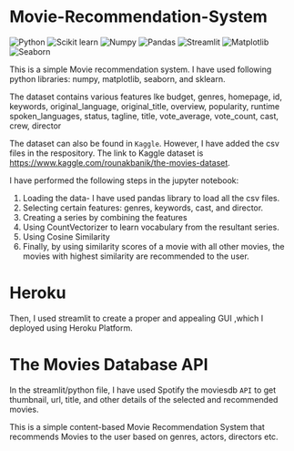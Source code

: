 # Movie-Recommendation-System
![Python](https://img.shields.io/badge/Python-3.9.2-blueviolet)
![Scikit learn](https://img.shields.io/badge/sklearn-0.24.2-red)
![Numpy](https://img.shields.io/badge/Numpy-1.19.5-green)
![Pandas](https://img.shields.io/badge/Pandas-1.3.3-blue)
![Streamlit](https://img.shields.io/badge/Streamlit-1.1.0-red)
![Matplotlib](https://img.shields.io/badge/Matplotlib-3.3.4-white)
![Seaborn](https://img.shields.io/badge/Seaborn-0.11.1-pink)

This is a simple Movie recommendation system. I have used following python libraries: numpy, matplotlib, seaborn, and sklearn. 


The dataset contains various features lke budget,	genres,	homepage,	id,	keywords,	original_language,	original_title,	overview,	popularity,	runtime	spoken_languages,	status, tagline,	title,	vote_average,	vote_count,	cast,	crew,	director

The dataset can also be found in `Kaggle`. However, I have added the csv files in the respository. The link to Kaggle dataset is https://www.kaggle.com/rounakbanik/the-movies-dataset.

I have performed the following steps in the jupyter notebook:
  1. Loading the data- I have used pandas library to load all the csv files.
  2. Selecting certain features: genres, keywords, cast, and director.
  3. Creating a series by combining the features
  4. Using CountVectorizer to learn vocabulary from the resultant series.
  5. Using Cosine Similarity
  6. Finally, by using similarity scores of a movie with all other movies, the movies with highest similarity are recommended to the user.


# Heroku
Then, I used streamlit to create a proper and appealing GUI ,which I deployed using Heroku Platform.

# The Movies Database API
In the streamlit/python file, I have used Spotify the moviesdb `API` to get thumbnail, url, title, and other details of the selected and recommended movies.

This is a simple content-based Movie Recommendation System that recommends Movies to the user based on genres, actors, directors etc.
